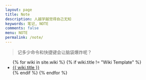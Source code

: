 ```yaml
---
layout: page
title: Note
description: 人越学越觉得自己无知
keywords: 笔记, NOTE
comments: false
menu: NOTE
permalink: /note/
---
```


> 记多少命令和快捷键会让脑袋爆炸呢？

<ul class="listing">
{% for wiki in site.wiki %}
{% if wiki.title != "Wiki Template" %}
<li class="listing-item"><a href="{{ site.url }}{{ wiki.url }}">{{ wiki.title }}</a></li>
{% endif %}
{% endfor %}
</ul>
